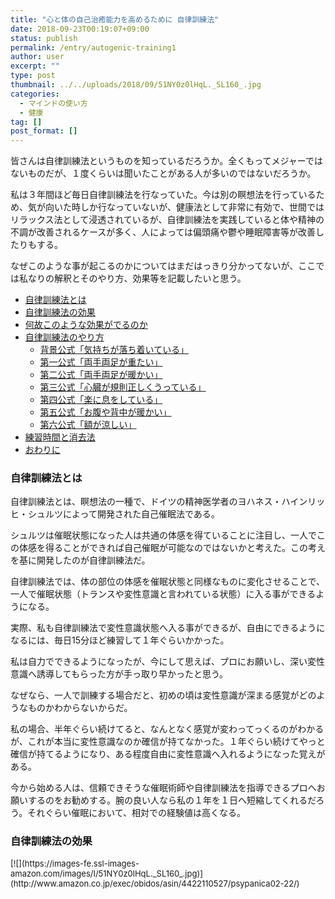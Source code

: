 ```yaml
---
title: "心と体の自己治癒能力を高めるために 自律訓練法"
date: 2018-09-23T00:19:07+09:00
status: publish
permalink: /entry/autogenic-training1
author: user
excerpt: ""
type: post
thumbnail: ../../uploads/2018/09/51NY0z0lHqL._SL160_.jpg
categories:
  - マインドの使い方
  - 健康
tag: []
post_format: []
---
```


皆さんは自律訓練法というものを知っているだろうか。全くもってメジャーではないものだが、１度くらいは聞いたことがある人が多いのではないだろうか。

私は３年間ほど毎日自律訓練法を行なっていた。今は別の瞑想法を行っているため、気が向いた時しか行なっていないが、健康法として非常に有効で、世間ではリラックス法として浸透されているが、自律訓練法を実践していると体や精神の不調が改善されるケースが多く、人によっては偏頭痛や鬱や睡眠障害等が改善したりもする。

なぜこのような事が起こるのかについてはまだはっきり分かってないが、ここでは私なりの解釈とそのやり方、効果等を記載したいと思う。

- [自律訓練法とは](#%E8%87%AA%E5%BE%8B%E8%A8%93%E7%B7%B4%E6%B3%95%E3%81%A8%E3%81%AF)
- [自律訓練法の効果](#%E8%87%AA%E5%BE%8B%E8%A8%93%E7%B7%B4%E6%B3%95%E3%81%AE%E5%8A%B9%E6%9E%9C)
- [何故このような効果がでるのか](#%E4%BD%95%E6%95%85%E3%81%93%E3%81%AE%E3%82%88%E3%81%86%E3%81%AA%E5%8A%B9%E6%9E%9C%E3%81%8C%E3%81%A7%E3%82%8B%E3%81%AE%E3%81%8B)
- [自律訓練法のやり方](#%E8%87%AA%E5%BE%8B%E8%A8%93%E7%B7%B4%E6%B3%95%E3%81%AE%E3%82%84%E3%82%8A%E6%96%B9)
  - [背景公式「気持ちが落ち着いている」](#%E8%83%8C%E6%99%AF%E5%85%AC%E5%BC%8F%E6%B0%97%E6%8C%81%E3%81%A1%E3%81%8C%E8%90%BD%E3%81%A1%E7%9D%80%E3%81%84%E3%81%A6%E3%81%84%E3%82%8B)
  - [第一公式「両手両足が重たい」](#%E7%AC%AC%E4%B8%80%E5%85%AC%E5%BC%8F%E4%B8%A1%E6%89%8B%E4%B8%A1%E8%B6%B3%E3%81%8C%E9%87%8D%E3%81%9F%E3%81%84)
  - [第二公式「両手両足が暖かい」](#%E7%AC%AC%E4%BA%8C%E5%85%AC%E5%BC%8F%E4%B8%A1%E6%89%8B%E4%B8%A1%E8%B6%B3%E3%81%8C%E6%9A%96%E3%81%8B%E3%81%84)
  - [第三公式「心臓が規則正しくうっている」](#%E7%AC%AC%E4%B8%89%E5%85%AC%E5%BC%8F%E5%BF%83%E8%87%93%E3%81%8C%E8%A6%8F%E5%89%87%E6%AD%A3%E3%81%97%E3%81%8F%E3%81%86%E3%81%A3%E3%81%A6%E3%81%84%E3%82%8B)
  - [第四公式「楽に息をしている」](#%E7%AC%AC%E5%9B%9B%E5%85%AC%E5%BC%8F%E6%A5%BD%E3%81%AB%E6%81%AF%E3%82%92%E3%81%97%E3%81%A6%E3%81%84%E3%82%8B)
  - [第五公式「お腹や背中が暖かい」](#%E7%AC%AC%E4%BA%94%E5%85%AC%E5%BC%8F%E3%81%8A%E8%85%B9%E3%82%84%E8%83%8C%E4%B8%AD%E3%81%8C%E6%9A%96%E3%81%8B%E3%81%84)
  - [第六公式「額が涼しい」](#%E7%AC%AC%E5%85%AD%E5%85%AC%E5%BC%8F%E9%A1%8D%E3%81%8C%E6%B6%BC%E3%81%97%E3%81%84)
- [練習時間と消去法](#%E7%B7%B4%E7%BF%92%E6%99%82%E9%96%93%E3%81%A8%E6%B6%88%E5%8E%BB%E6%B3%95)
- [おわりに](#%E3%81%8A%E3%82%8F%E3%82%8A%E3%81%AB)

### 自律訓練法とは

自律訓練法とは、瞑想法の一種で、ドイツの精神医学者のヨハネス・ハインリッヒ・シュルツによって開発された自己催眠法である。

シュルツは催眠状態になった人は共通の体感を得ていることに注目し、一人でこの体感を得ることができれば自己催眠が可能なのではないかと考えた。この考えを基に開発したのが自律訓練法だ。

自律訓練法では、体の部位の体感を催眠状態と同様なものに変化させることで、一人で催眠状態（トランスや変性意識と言われている状態）に入る事ができるようになる。

実際、私も自律訓練法で変性意識状態へ入る事ができるが、自由にできるようになるには、毎日15分ほど練習して１年ぐらいかかった。

私は自力でできるようになったが、今にして思えば、プロにお願いし、深い変性意識へ誘導してもらった方が手っ取り早かったと思う。

なぜなら、一人で訓練する場合だと、初めの頃は変性意識が深まる感覚がどのようなものかわからないからだ。

私の場合、半年ぐらい続けてると、なんとなく感覚が変わってっくるのがわかるが、これが本当に変性意識なのか確信が持てなかった。１年ぐらい続けてやっと確信が持てるようになり、ある程度自由に変性意識へ入れるようになった覚えがある。

今から始める人は、信頼できそうな催眠術師や自律訓練法を指導できるプロへお願いするのをお勧めする。腕の良い人なら私の１年を１日へ短縮してくれるだろう。それぐらい催眠において、相対での経験値は高くなる。

### 自律訓練法の効果

<div class="booklink-box" style="text-align:left;padding-bottom:20px;font-size:small;zoom: 1;overflow: hidden;"><div class="booklink-image" style="float:left;margin:0 15px 10px 0;">[![](https://images-fe.ssl-images-amazon.com/images/I/51NY0z0lHqL._SL160_.jpg)](http://www.amazon.co.jp/exec/obidos/asin/4422110527/psypanica02-22/)</div><div class="booklink-info" style="line-height:120%;zoom: 1;overflow: hidden;"><div class="booklink-name" style="margin-bottom:10px;line-height:120%">[自律訓練法の実際:心身の健康のために](http://www.amazon.co.jp/exec/obidos/asin/4422110527/psypanica02-22/)<div class="booklink-powered-date" style="font-size:8pt;margin-top:5px;font-family:verdana;line-height:120%">posted with [ヨメレバ](https://yomereba.com)</div></div><div class="booklink-detail" style="margin-bottom:5px;">佐々木 雄二 創元社 1984-10-01 </div><div class="booklink-link2" style="margin-top:10px;"><div class="shoplinkamazon" style="display:inline;margin-right:5px">[Amazon](http://www.amazon.co.jp/exec/obidos/asin/4422110527/psypanica02-22/)</div><div class="shoplinkkindle" style="display:inline;margin-right:5px">[Kindle](http://www.amazon.co.jp/exec/obidos/ASIN/B00VAM44EK/psypanica02-22/)</div><div class="shoplinkrakuten" style="display:inline;margin-right:5px">[楽天ブックス](https://hb.afl.rakuten.co.jp/hgc/16c2f0d7.b600e952.16c2f0d8.0750ca08/yomereba_main_201809201736045788?pc=http%3A%2F%2Fbooks.rakuten.co.jp%2Frb%2F47209%2F%3Fscid%3Daf_ich_link_urltxt%26m%3Dhttp%3A%2F%2Fm.rakuten.co.jp%2Fev%2Fbook%2F)</div></div></div><div class="booklink-footer" style="clear: left"></div></div>自律訓練法の効果としては、佐々木先生の上記の書籍に以下のようにある。

> 蓄積された疲労の回復がえられる。  
> イライラせず、穏やかになる。  
> 自己統制力が増し、衝動的行動が少なくなる。  
> 仕事や勉強の能率が上がるようになる。  
> 身体的な痛みや精神的な苦痛が緩和される。  
> 内省力がつき、自己向上性が増す。

こう見るとまるで魔法のようなツールに見えるが、まさにその通りで、上記の効果は程度の差はあるものの実際現れている気がする。

私の場合、自律訓練法を実践後、禁煙、ダイエットに成功し、寝付けない夜は睡眠薬を使ってたのだが、睡眠薬も不要になった。さらに、自己治癒力もアップしたのか、心身ともに元気になった。

### 何故このような効果がでるのか

何故このような事が起こるのか医学的にははっきり分かってないが、私が人の話を聞いたり、書籍で読んだりしたところ、深い変性意識状態では何故かはよくわからないが、ヒーリングが介在しており、様々な病が治ったり改善したりするらしい。

この事は上記の佐々木先生の本のみではなく、以下の自律訓練法の書籍でも言及されている。

<div class="booklink-box" style="text-align:left;padding-bottom:20px;font-size:small;zoom: 1;overflow: hidden;"><div class="booklink-image" style="float:left;margin:0 15px 10px 0;">[![](https://images-fe.ssl-images-amazon.com/images/I/41C39bXGhPL._SL160_.jpg)](http://www.amazon.co.jp/exec/obidos/asin/4535562784/psypanica02-22/)</div><div class="booklink-info" style="line-height:120%;zoom: 1;overflow: hidden;"><div class="booklink-name" style="margin-bottom:10px;line-height:120%">[自律訓練法](http://www.amazon.co.jp/exec/obidos/asin/4535562784/psypanica02-22/)<div class="booklink-powered-date" style="font-size:8pt;margin-top:5px;font-family:verdana;line-height:120%">posted with [ヨメレバ](https://yomereba.com)</div></div><div class="booklink-detail" style="margin-bottom:5px;">松岡 洋一,松岡 素子 日本評論社 2009-05-01 </div><div class="booklink-link2" style="margin-top:10px;"><div class="shoplinkamazon" style="display:inline;margin-right:5px">[Amazon](http://www.amazon.co.jp/exec/obidos/asin/4535562784/psypanica02-22/)</div><div class="shoplinkrakuten" style="display:inline;margin-right:5px">[楽天ブックス](https://hb.afl.rakuten.co.jp/hgc/16c2f0d7.b600e952.16c2f0d8.0750ca08/yomereba_main_201809230017098866?pc=http%3A%2F%2Fbooks.rakuten.co.jp%2Frb%2F6058582%2F%3Fscid%3Daf_ich_link_urltxt%26m%3Dhttp%3A%2F%2Fm.rakuten.co.jp%2Fev%2Fbook%2F)</div></div></div><div class="booklink-footer" style="clear: left"></div></div><div class="booklink-box" style="text-align:left;padding-bottom:20px;font-size:small;zoom: 1;overflow: hidden;"><div class="booklink-image" style="float:left;margin:0 15px 10px 0;">[![](https://images-fe.ssl-images-amazon.com/images/I/51x2vbGF7xL._SL160_.jpg)](http://www.amazon.co.jp/exec/obidos/asin/4904536819/psypanica02-22/)</div><div class="booklink-info" style="line-height:120%;zoom: 1;overflow: hidden;"><div class="booklink-name" style="margin-bottom:10px;line-height:120%">[臨床家のための自律訓練法実践マニュアル──効果をあげるための正しい使い方](http://www.amazon.co.jp/exec/obidos/asin/4904536819/psypanica02-22/)<div class="booklink-powered-date" style="font-size:8pt;margin-top:5px;font-family:verdana;line-height:120%">posted with [ヨメレバ](https://yomereba.com)</div></div><div class="booklink-detail" style="margin-bottom:5px;">福山 嘉綱,自律訓練法研究会 遠見書房 2015-01-16 </div><div class="booklink-link2" style="margin-top:10px;"><div class="shoplinkamazon" style="display:inline;margin-right:5px">[Amazon](http://www.amazon.co.jp/exec/obidos/asin/4904536819/psypanica02-22/)</div><div class="shoplinkrakuten" style="display:inline;margin-right:5px">[楽天ブックス](https://hb.afl.rakuten.co.jp/hgc/16c2f0d7.b600e952.16c2f0d8.0750ca08/yomereba_main_201809211653112919?pc=http%3A%2F%2Fbooks.rakuten.co.jp%2Frb%2F13106411%2F%3Fscid%3Daf_ich_link_urltxt%26m%3Dhttp%3A%2F%2Fm.rakuten.co.jp%2Fev%2Fbook%2F)</div></div></div><div class="booklink-footer" style="clear: left"></div></div>また、多くの人が知っているように、世の中には様々は奇跡がある。

気功で癌などの病が治ったり、スポーツでアスリートが超人的なパフォーマンスを発揮したり、科学者が宇宙の法則を理解したりなどなど、こういった奇跡のほとんどはフローやゾーン、トランスといった変性意識が介在している事がわかっている。

人間は、特殊な意識状態で変性意識が深くなると病が治ったり、世紀に1回の発明をしたり、おばあちゃんが火事場でタンスを持ち上げたり、悟りを開きブッダになったりなど、潜在的な力が発揮されるようだ。

どうも人間の脳にはモードがあり人間は特殊なモードではとんでもない能力を発揮できるらしい。

もちろん、そのような意識状態を作り上げる事は容易ではないだろうが、自己治癒能力を高める程度の変性意識ならば、練習次第で誰でもできるようになる。

その一つの練習方法が自律訓練法である。

### 自律訓練法のやり方

自律訓練法は、いくつかの公式と呼ばれる文章を心の中で唱え、それによって暗示を行い、徐々に変性意識を深めて行く。

また、訓練を始めるにあたり、重要になってくるのはリラックスする事だ。

環境や訓練を行う格好・姿勢も特に決まってないがリラックスできるものにしよう。

私の場合、初めは自室でベッドで仰向けで行っていたが、自室以外でもやりたくなったので、椅子でやるようになった。リラックスできる環境なら何でも良いと思う。

#### 背景公式「気持ちが落ち着いている」

よりリラックスを深めるために背景公式と呼ばれるものが用意されており、リラックスするためにも背景公式を唱えよう。

慣れると1回か2回唱えるだけで、リラックスできるようになるが、初めは、もう少し多いほうが良いだろう。

とにかくリラックス状態じゃないと上手くいかないので、背景公式を唱えながら力を抜こう。

それぞれの公式の前に挿入するのもお勧めだ。

#### 第一公式「両手両足が重たい」

両手両足に意識を向け、「両手両足が重たい」と唱える。この時、両手両足はそもそも重さをもっているので、その重さを感じとりながら唱えると良い。

または、両手両足に重りがくっ付いているイメージをしても効果的だ。

#### 第二公式「両手両足が暖かい」

第一公式と同様に、両手両足に意識を向け、「両手両足が暖かい」と唱える。両手両足には体温があり、当然暖かいのである。その温もりを感じ取る様に心がける。両手両足がお湯に浸かってるなどのイメージを使うのも効果的だ。

#### 第三公式「心臓が規則正しくうっている」

心臓に意識を向け、可能ならその鼓動を感じとり、「心臓が規則正しくうっている」と唱える。そもそも心臓は規則正しくうっているので、それを観察すれば良い。ただ、私もそうだったが、初心者は心臓の音を感じ取れないので、最初は心臓のあたりに意識を置き、リラックスしながら、心臓の鼓動を感じ取ろうとするだけで良い。感じ取ろうとしながら、公式を唱えよう。

#### 第四公式「楽に息をしている」

できれば鼻から呼吸をし、鼻からの呼吸を感じ取りながら、「楽に息をしている」と唱える。この時、鼻の穴から空気が体に入る・出るのを感じとるのがポイントだ。普段意識してない呼吸とその空気の流れを意識に上げることで変性意識は深化する。

#### 第五公式「お腹や背中が暖かい」

お腹と背中周辺（胃のあたり）に意識を置き、お腹と背中の暖かさを感じながら「お腹や背中が暖かい」と唱える。人によってお腹と背中の反応が違ってくる場合が多いようだ。私の場合は、背中の方の反応が良いので、訓練を始めた頃は、背中のみ意識を向けるようにしていた。

私はこの温感を感じ取ることが上手く出来なかった。100％できるようになるには訓練を始めて10ヶ月ぐらいかかったと思う。温感を感じ取れなかった時は、ホッカイロがお腹と背中にくっついているイメージを作って行うと、上手くいくことが多かった。

#### 第六公式「額が涼しい」

この第六公式は最も重要で一番難しい公式になる。

まず、意識を額に置き、額の涼しさというか額が触れている空気の流れを感じ取るように心がけながら「額が涼しい」と唱える。

これが出来た状態というのは、既に深い変性意識状態になっており、意識状態が変化しているはずだ。といっても最初はこの感覚が分かりずらいと思うが、何度も練習していくと確実にわかるので、諦めず練習を続けて欲しい。私もこれが出来るようになるのに１年ほどかかった。リラックスの仕方が上手い人や、感覚に意識を置くのが上手い人はもっと早く出来るようになるだろうが、とにかく継続あるのみだと思う。

私が一番効果的だったイメージは、お風呂上がりに体はポッカポッカと温まり、髪を乾かそうとドライヤーの風（冷風）を髪やオデコにあて、その風がとても涼しくて気持ちいい時のイメージだ。

私の場合、このイメージングをやり続けてたせいか、お風呂上がりにドライヤーで風をおでこに当てるだけで軽く変性意識になる。

また、変性意識に入る方法として、ラピッドアイロールというのがあり、これを行うことで、軽い変性意識へ入ることができるのだが、「額が涼しい」時の感覚と似ているので、一度トライしてみるのも良いだろう。

やり方は簡単で、目を瞑りリラックスし、目をオデコの方向の一点を凝視するだけだ。目を開けたままでも出来るが、その場合、白眼になるので、かなり不気味な光景になるのを覚悟しよう。

変性意識の感覚が全くわからない人は、ラピッドアイロールはオススメの方法で、私は目が疲れるせいか、これで変性意識を深めることはできないのだが、変性意識がどのようなものなのか知るには有用な方法だと思う。

### 練習時間と消去法

上記の６つ＋１つの公式を何度か繰り返す。時間は10〜15分を目安に行う。初めての人はいきなり全部の公式をやろうとしても、まず覚えるのが大変だし、意識を急に切り替えるの難しいので、背景公式と、第一、第二公式のみから始めるのが良いと思う。

また、練習が終わったら、催眠状態をリセットするために消去法を行う。消去法のやり方は、以下の２つの方法が一般的だ。

> 手をグー・パーのように拳を握って、開いてを数回繰り返す。  
> 全身を伸ばした状態で、一気に脱力する。
>
> ### おわりに
>
> 自律訓練法の習得には最低でも半年かかると言われている。私の場合は１年かかった。ただ一度マスターしてしまえば一生物で、これを実践するだけで健康になる素晴らしいツールだ。さらにマスターすることで応用の幅も広がり、様々な瞑想の基礎にもある。

個人的には最近流行りのマインドフルネスより効果的だと思う。是非トライしてもらいたいツールである。
